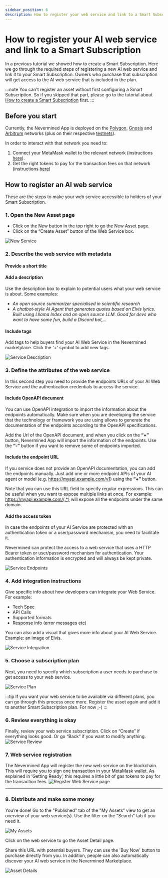 ```yaml
---
sidebar_position: 6
description: How to register your web service and link to a Smart Subscription
---
```


# How to register your AI web service and link to a Smart Subscription

In a previous tutorial we showed how to create a Smart Subscription. Here we go through the required steps of registering a new AI web service and link it to your Smart Subscription. Owners who purchase that subscription will get access to the AI web service that is included in the plan. 

:::note
You can't register an asset without first configuring a Smart Subscription. So if you skipped that part, please go to the tutorial about [How to create a Smart Subscription](04-create-subscription.md) first.
:::

## Before you start

Currently, the Nevermined App is deployed on the [Polygon](https://matic.nevermined.app), [Gnosis](https://gnosis.nevermined.app) and [Arbitrum](https://nevermined.app) networks (plus on their respective [testnets](https://docs.nevermined.app/docs/tutorials/metamask-networks/)). 

In order to interact with that network you need to:

1. Connect your MetaMask wallet to the relevant network (instructions [here](02-metamask-networks.md)).
2. Get the right tokens to pay for the transaction fees on that network (instructions [here](02-metamask-tokens.md))

## How to register an AI web service

These are the steps to make your web service accessible to holders of your Smart Subscription.

### 1. Open the New Asset page

- Click on the New button in the top right to go the New Asset page.
- Click on the “Create Asset” button of the Web Service box.

![New Service](/images/tutorials/04_01_New_Subscription.png)

### 2. Describe the web service with metadata

#### Provide a short title

#### Add a description
Use the description box to explain to potential users what your web service is about. Some examples:
- _An open source summarizer specialised in scientific research_
- _A chatbot-style AI Agent that generates quotes based on Elvis lyrics. Built using Lllama Index and an open source LLM. Good for devs who want to have some fun, build a Discord bot,..._

#### Include tags
Add tags to help buyers find your AI Web Service in the Nevermined marketplace. 
Click the '+' symbol to add new tags. 

![Service Description](/images/tutorials/05-01-Webservice-Describe.png)

### 3. Define the attributes of the web service

In this second step you need to provide the endpoints URLs of your AI Web Service and the authentication credentials to access the service.

#### Include OpenAPI document

 You can use OpenAPI integration to import the information about the endpoints automatically. Make sure when you are developing the service that the technology or framework you are using allows to generate the documentation of the endpoints according to the OpenAPI specifications.

 Add the Url of the OpenAPI document, and when you click on the  **“+”** button, Nevermined App will import the information of the endpoints. Use the  **“-”** button if you want to remove some of endpoints imported.

#### Include the endpoint URL

If you service does not provide an OpenAPI documentation, you can add the endpoints manually. Just add one or more endpoint APIs of your AI agent or model (e.g. <https://myapi.example.com/v1>) using the **“+”** button.

Note that you can use this URL field to specify regular expressions. This can be useful when you want to expose multiple links at once. For example: 
<https://myapi.example.com/(.*)> will expose all the endpoints under the same domain.

#### Add the access token

In case the endpoints of your AI Service are protected with an authentication token or a user/password mechanism, you need to facilitate it. 

Nevermined can protect the access to a web service that uses a HTTP Bearer token or user/password mechanism for authentication. Your authentication information is encrypted and will always be kept private.

![Service Endpoints](/images/tutorials/05-02-Webservice-Details.png)


### 4. Add integration instructions

Give specific info about how developers can integrate your Web Service. For example:
- Tech Spec
- API Calls 
- Supported formats
- Response info (error messages etc)

You can also add a visual that gives more info about your Al Web Service. Example: an image of Elvis.

![Service Integration](/images/tutorials/05-03-Webservice-Integration.png)


### 5. Choose a subscription plan 

Next, you need to specify which subscription a user needs to purchase to get access to your web service. 

![Service Plan](/images/tutorials/05-04-Webservice-Plan.png)

:::tip
If you want your web service to be available via different plans, you can go through this process once more. 
Register the asset again and add it to another Smart Subscription plan. For now ;-)
:::

### 6. Review everything is okay

Finally, review your web service subscription. 
Click on “Create” if everything looks good. Or go “Back” if you want to modify anything.
![Service Review](/images/tutorials/05-05-Webservice-Review.png)


### 7. Web service registration

The Nevermined App will register the new web service on the blockchain. This will require you to sign one transaction in your MetaMask wallet. As explained in ‘Getting Ready’, this requires a little bit of gas tokens to pay for the transaction fees. 
![Register Web Service page](/images/tutorials/10_New_Service_05.png)

---

### 8. Distribute and make some money

You’re done! 
Go to the "Published" tab of the "My Assets" view to get an overview of your web service(s). Use the filter on the "Search" tab if you need it.

![My Assets](/images/tutorials/05-06-My-services.png)

Click on the web service to go the Asset Detail page. 

Share this URL with potential buyers. They can use the 'Buy Now' button to purchase directly from you. 
In addition, people can also automatically discover your AI web service in the Nevermined Marketplace.  

![Asset Details](/images/tutorials/05-07-Webservice-AssetPage.png)
